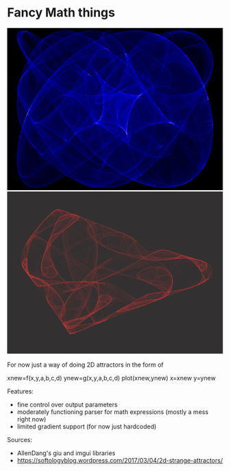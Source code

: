 # Fancy Math things
![Most Recent](https://github.com/cowsed/PrettyMath/blob/main/out.png?raw=true)
![Made a while ago](https://github.com/cowsed/PrettyMath/blob/main/image.png?raw=true)


For now just a way of doing 2D attractors in the form of

xnew=f(x,y,a,b,c,d)
ynew=g(x,y,a,b,c,d)
plot(xnew,ynew)
x=xnew
y=ynew

Features:
- fine control over output parameters
- moderately functioning parser for math expressions (mostly a mess right now)
- limited gradient support (for now just hardcoded)

Sources:
- AllenDang's giu and imgui libraries
- https://softologyblog.wordpress.com/2017/03/04/2d-strange-attractors/
